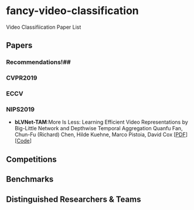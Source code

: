 # fancy-video-classification
Video Classifiication Paper List

## Papers
### Recommendations!##
### CVPR2019
### ECCV
### NIPS2019
- **bLVNet-TAM**:More Is Less: Learning Efficient Video Representations by Big-Little Network and Depthwise Temporal Aggregation Quanfu Fan, Chun-Fu (Richard) Chen, Hilde Kuehne, Marco Pistoia, David Cox [[PDF](https://papers.nips.cc/paper/8498-more-is-less-learning-efficient-video-representations-by-big-little-network-and-depthwise-temporal-aggregation.pdf)][[Code](https://github.com/IBM/bLVNet-TAM)]

## Competitions
## Benchmarks
## Distinguished Researchers & Teams
